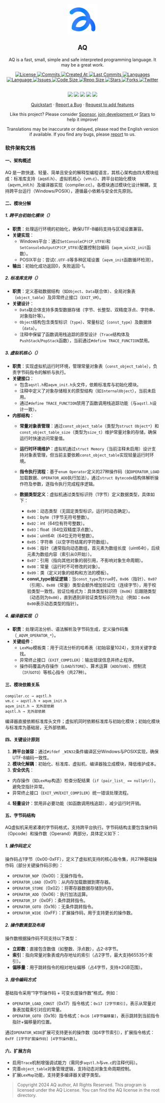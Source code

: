 <p align="center">
  <img width="100px" src="https://github.com/aq-org/AQ/blob/main/aq.png?raw=true" align="center" alt="AQ" />
  <h2 align="center">AQ</h2>
  <p align="center">AQ is a fast, small, simple and safe interpreted programming language. It may be a great work. </p>
</p>

   <p align="center">
     <a href="https://github.com/aq-org/AQ/blob/main/LICENSE">
       <img alt="License" src="https://img.shields.io/badge/license-AQ-dark" />
     </a>
     <a href="https://github.com/aq-org/AQ/commits">
       <img alt="Commits" src="https://img.shields.io/github/commit-activity/t/aq-org/AQ" />
     </a>
     <a href="https://github.com/aq-org/AQ/pulse">
       <img alt="Created At" src="https://img.shields.io/github/created-at/aq-org/AQ" />
     </a>
     <a href="https://github.com/aq-org/AQ/graphs/commit-activity">
       <img alt="Last Commits" src="https://img.shields.io/github/last-commit/aq-org/AQ" />
     </a>
     <a href="https://github.com/aq-org/AQ">
       <img alt="Languages" src="https://img.shields.io/github/languages/count/aq-org/AQ" />
     </a>
     <a href="https://github.com/aq-org/AQ">
       <img alt="Language" src="https://img.shields.io/github/languages/top/aq-org/AQ" />
     </a>
     <a href="https://github.com/aq-org/AQ/issues">
       <img alt="Issues" src="https://img.shields.io/github/issues/aq-org/AQ" />
     </a>
     <a href="https://github.com/aq-org/AQ/pulse">
       <img alt="Code Size" src="https://img.shields.io/github/languages/code-size/aq-org/AQ" />
     </a>
     <a href="https://github.com/aq-org/AQ/graphs/contributors">
       <img alt="Repo Size" src="https://img.shields.io/github/repo-size/aq-org/AQ" />
     </a>
     <a href="https://github.com/aq-org/AQ/stargazers">
       <img alt="Stars" src="https://img.shields.io/github/stars/aq-org" />
     </a>
     <a href="https://github.com/aq-org/AQ/forks">
       <img alt="Forks" src="https://img.shields.io/github/forks/aq-org/AQ" />
     </a>
     <a href="https://twitter.com/aq_organization">
       <img alt="Twitter" src="https://img.shields.io/twitter/follow/aq_organization" />
     </a>
     <br />
     <br />
   </p>

   <p align="center">
     <a href="https://www.twitter.com/aq_organization" rel="nofollow"><img src="https://img.shields.io/badge/x-%23232323.svg?&amp;style =for-the-badge&amp;logo=X&amp;logoColor=white" height="25" style="max-width: 100%;"></a>
     <a href="https://www.instagram.com/aqsorg/" rel="nofollow"><img src="https://img.shields.io/badge/instagram-%23E4405F.svg?&amp; style=for-the-badge&amp;logo=instagram&amp;logoColor=white" height="25" style="max-width: 100%;"></a>
     <a href="https://www.facebook.com/aq.organization" rel="nofollow"><img src="https://img.shields.io/badge/facebook-%231DA1F2.svg?&amp;style =for-the-badge&amp;logo=facebook&amp;logoColor=white" height="25" style="max-width: 100%;"></a>
     <a href="https://www.reddit.com/u/aqorg/" rel="nofollow"><img src="https://img.shields.io/badge/reddit-%23E4405F.svg? &amp;style=for-the-badge&amp;logo=reddit&amp;logoColor=white" height="25" style="max-width: 100%;"></a>
     <a href="https://aqorg.tumblr.com/" rel="nofollow"><img src="https://img.shields.io/badge/tumblr-%23232323.svg?&amp;style= for-the-badge&amp;logo=tumblr&amp;logoColor=white" height="25" style="max-width: 100%;"></a>
     </p>

   <p align="center">
     <a href="#Quickstart">Quickstart</a>
     ·
     <a href="https://github.com/aq-org/AQ/issues/new">Report a Bug</a>
     ·
     <a href="https://github.com/aq-org/AQ/discussions/new/choose">Request to add features</a>
   </p>

<p align="center">Like this project? Please consider <a href="https://github.com/aq-org/AQ">Sponsor</a>, <a href="https://github.com/aq-org/AQ">join development </a> or <a href="https://github.com/aq-org/AQ">Stars</a> to help it improve! </p>

<p align="center">Translations may be inaccurate or delayed, please read the English version if available. If you find any bugs, please <a href="https://github.com/aq-org/AQ/issues/new">report</a> to us. </p>

### 软件架构文档

#### 一、架构概述
AQ 是一款快速、轻量、简单且安全的解释型编程语言，其核心架构由四大模块组成：标准库支持（aqstl.h）、虚拟机核心（vm.c）、跨平台初始化模块（aqvm_init.h）及编译器实现（compiler.cc）。各模块通过模块化设计解耦，支持跨平台运行（Windows/POSIX），遵循最小依赖与安全优先原则。

#### 二、模块分解

##### 1. 跨平台初始化模块（<mcfile name="aqvm_init.h" path="f:\aq\prototype\aqvm_init.h"></mcfile>）
- **职责**：处理运行环境的初始化，确保UTF-8编码支持与区域设置兼容。
- **关键实现**：
  - Windows平台：通过`SetConsoleCP(CP_UTF8)`和`SetConsoleOutputCP(CP_UTF8)`配置控制台编码（`aqvm_win32_init`函数）。
  - POSIX平台：尝试`C.UTF-8`等多种区域设置（`aqvm_init`函数循环检测）。
- **输出**：初始化成功返回0，失败返回-1。

##### 2. 标准库支持（<mcfile name="aqstl.h" path="f:\aq\prototype\aqstl.h"></mcfile>）
- **职责**：定义基础数据结构（如`Object`、`Data`联合体）、全局对象表（`object_table`）及异常终止接口（`EXIT_VM`）。
- **关键设计**：
  - `Data`联合体支持多类型数据存储（字节、长整型、双精度浮点、字符串、对象指针等）。
  - `Object`结构包含类型标识（`type`）、常量标记（`const_type`）及数据体（`data`）。
  - 注释中保留了函数调用栈追踪的原型设计（`Trace`结构体及`PushStack`/`PopStack`函数），当前通过`#define TRACE_FUNCTION`禁用。

##### 3. 虚拟机核心（<mcfile name="vm.c" path="f:\aq\prototype\vm.c"></mcfile>）
- **职责**：实现虚拟机运行时环境，管理常量对象表（`const_object_table`），负责字节码指令的解析与执行。
- **关键接口**：
  - 包含`aqstl.h`和`aqvm_init.h`头文件，依赖标准库与初始化模块。
  - 注释中定义了对象存储相关的原型结构（如`InternalObject`），当前未启用。
  - 通过`#define TRACE_FUNCTION`禁用了函数调用栈追踪功能（与`aqstl.h`设计一致）。
- **内部结构**：
  - **常量对象表管理**：通过`const_object_table`（类型为`struct Object*`）和`const_object_table_size`（类型为`size_t`）维护常量对象的存储，确保运行时快速访问常量值。
  - **运行时环境维护**：虚拟机通过`struct Memory`（当前注释未启用）设计支持对象表管理，但当前主要依赖`const_object_table`实现轻量运行时环境。
  - **指令执行流程**：基于`enum Operator`定义的27种操作码（如`OPERATOR_LOAD`加载数据、`OPERATOR_ADD`执行加法），通过`struct Bytecode`结构体解析操作符及参数，逐指令执行完成程序逻辑。

  - **数据类型定义**：虚拟机通过类型标识符（1字节）定义数据类型，具体如下：
    - `0x00`：动态类型（无固定类型标识，运行时动态确定）。
    - `0x01`：byte（1字节无符号整数）。
    - `0x02`：int（64位有符号整数）。
    - `0x03`：float（64位双精度浮点数）。
    - `0x04`：uint64t（64位无符号整数）。
    - `0x05`：字符串（以空字符结尾的字符数组）。
    - `0x06`：指针（通常指向动态数组，首元素为数组长度（uint64t），后续元素为数组内容（索引从0开始））。
    - `0x07`：引用（指向其他对象的弱引用，不影响对象生命周期）。
    - `0x08`：常量（运行时不可修改的对象）。
    - `0x09`：类（定义对象的结构和方法的模板）。
    - **const_type验证逻辑**：当`const_type`为`true`时，`0x06`（指针）、`0x07`（引用）、`0x08`（常量）类型会额外增加验证位（连续字节），用于校验类型一致性。验证位格式为：具体类型标识符（`0x06`）后跟随类型（动态则为`0x00`），直到遇到非验证类型标识符为止（例如：`0x06 0x00`表示动态类型的指针）。

##### 4. 编译器实现（<mcfile name="compiler.cc" path="f:\aq\prototype\compiler.cc"></mcfile>）
- **职责**：处理词法分析、语法解析及字节码生成，定义操作码集（`_AQVM_OPERATOR_*`）。
- **关键组件**：
  - `LexMap`模板类：用于词法分析的哈希表（初始容量1024），支持关键字查找。
  - 异常终止接口（`EXIT_COMPILER`）：输出错误信息并终止程序。
  - 操作码覆盖内存操作（`LOAD`/`STORE`）、算术运算（`ADD`/`SUB`）、控制流（`IF`/`GOTO`）等核心指令（共27种）。

#### 三、模块依赖关系
```
compiler.cc → aqstl.h
vm.c → aqstl.h + aqvm_init.h
aqvm_init.h → 无外部依赖
aqstl.h → 无外部依赖
```
编译器直接依赖标准库头文件；虚拟机同时依赖标准库与初始化模块；初始化模块与标准库为基础层，无外部依赖。

#### 四、关键设计原则
1. **跨平台兼容**：通过`#ifdef _WIN32`条件编译区分Windows与POSIX实现，确保UTF-8编码一致性。
2. **模块化解耦**：初始化、标准库、虚拟机、编译器独立成模块，降低维护成本。
3. **安全优先**：
  - 内存操作（如`LexMap`构造）检查分配结果（`if (pair_list_ == nullptr)`），避免空指针异常。
  - 异常终止接口（`EXIT_VM`/`EXIT_COMPILER`）统一错误处理流程。
4. **轻量设计**：禁用非必要功能（如函数调用栈追踪），减少运行时开销。

#### 五、字节码结构
AQ虚拟机采用紧凑的字节码格式，支持跨平台执行。字节码结构主要包含操作码（Opcode）和操作数（Operand）两部分，具体定义如下：

##### 1. 操作码定义
操作码占1字节（0x00-0xFF），定义了虚拟机支持的核心指令集，共27种基础操作码（部分关键操作码示例）：
- `OPERATOR_NOP`（0x00）：无操作指令。
- `OPERATOR_LOAD`（0x01）：从内存加载数据到寄存器。
- `OPERATOR_STORE`（0x02）：将寄存器数据存储到内存。
- `OPERATOR_ADD`（0x06）：执行加法运算。
- `OPERATOR_IF`（0x0F）：条件跳转指令。
- `OPERATOR_GOTO`（0x16）：无条件跳转指令。
- `OPERATOR_WIDE`（0xFF）：扩展操作码，用于支持更长的操作数。

##### 2. 操作数类型及布局
操作数根据操作码不同支持以下类型：
- **立即数**：直接包含数值（如整数、浮点数），占2-8字节。
- **索引**：指向常量对象表或内存地址的索引（占2字节，最大支持65535个索引）。
- **偏移量**：用于跳转指令的相对地址偏移（占4字节，支持±2GB范围）。

##### 3. 指令编码方式
基础指令采用“1字节操作码 + 可变长度操作数”格式。例如：
- `OPERATOR_LOAD_CONST`（0x17）指令格式：`0x17 [2字节索引]`，表示从常量对象表加载索引对应的常量。
- `OPERATOR_GOTO`（0x16）指令格式：`0x16 [4字节偏移量]`，表示跳转到当前指令指针+偏移量的位置。

通过`OPERATOR_WIDE`扩展可支持更长的操作数（如4字节索引），扩展指令格式：`0xFF [1字节扩展操作码] [4字节操作数]`。

#### 六、扩展方向
- 启用`Trace`机制增强调试能力（需同步`aqstl.h`与`vm.c`的注释代码）。
- 完善`object_table`对象管理逻辑，支持动态对象生命周期控制。
- 扩展`LexMap`功能，支持更多编译器关键字类型。

> Copyright 2024 AQ author, All Rights Reserved.
> This program is licensed under the AQ License. You can find the AQ license in the root directory.